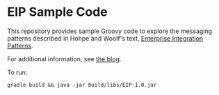 EIP Sample Code
===============

This repository provides sample Groovy code to explore the messaging patterns described in
Hohpe and Woolf's text, [Enterprise Integration Patterns](http://www.amazon.com/Enterprise-Integration-Patterns-Designing-Deploying/dp/0321200683).

For additional information, see [the blog](http://dahlgren.so/categories.html#eip-ref).

To run:

  `gradle build && java -jar build/libs/EIP-1.0.jar`

